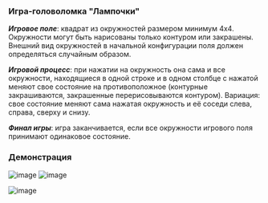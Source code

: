 ###  Игра-головоломка "Лампочки"


***Игровое поле***: квадрат из окружностей размером минимум 4х4. Окружности могут быть нарисованы только контуром или закрашены.  Внешний вид окружностей в начальной конфигурации поля должен определяться случайным образом.

***Игровой процесс***: при нажатии на окружность она сама и все окружности, находящиеся в одной строке и в одном столбце с нажатой меняют свое состояние на противоположное (контурные закрашиваются, закрашенные перерисовываются контуром). Вариация: свое состояние меняют сама нажатая окружность и её соседи слева, справа, сверху и снизу.

***Финал игры***: игра заканчивается, если все окружности игрового поля принимают одинаковое состояние.


### Демонстрация 

![image](https://github.com/mrglaster/ISU-HW-MobileDev/assets/50916604/2e7056d6-b113-4102-af38-d76b8ae28384)   ![image](https://github.com/mrglaster/ISU-HW-MobileDev/assets/50916604/b4053bc7-d7f3-46e9-af6c-c270b5432790)

![image](https://github.com/mrglaster/ISU-HW-MobileDev/assets/50916604/4d8124a7-a076-4179-8bfc-b8d4b17fc8de)

